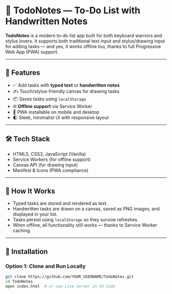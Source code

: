 # 📝 TodoNotes — To-Do List with Handwritten Notes

**TodoNotes** is a modern to-do list app built for both keyboard warriors and stylus lovers. It supports both traditional text input and stylus/drawing input for adding tasks — and yes, it works offline too, thanks to full Progressive Web App (PWA) support.

---

## 🚀 Features

- ✅ Add tasks with **typed text** or **handwritten notes**
- ✍️ Touch/stylus-friendly canvas for drawing tasks
- 📦 Saves tasks using `localStorage`
- 🌐 **Offline support** via Service Worker
- 📱 PWA installable on mobile and desktop
- 🌓 Sleek, minimalist UI with responsive layout

---

## 🛠️ Tech Stack

- HTML5, CSS3, JavaScript (Vanilla)
- Service Workers (for offline support)
- Canvas API (for drawing input)
- Manifest & Icons (PWA compliance)

---

## 🧠 How It Works

- Typed tasks are stored and rendered as text.
- Handwritten tasks are drawn on a canvas, saved as PNG images, and displayed in your list.
- Tasks persist using `localStorage` so they survive refreshes.
- When offline, all functionality still works — thanks to Service Worker caching.

---

## 📲 Installation

### Option 1: Clone and Run Locally

```bash
git clone https://github.com/YOUR_USERNAME/TodoNotes.git
cd TodoNotes
open index.html  # or use Live Server in VS Code
